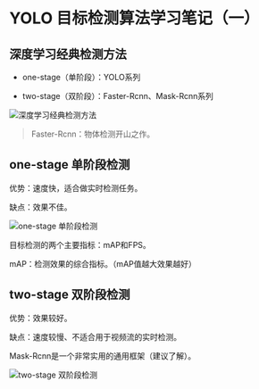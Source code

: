 # YOLO 目标检测算法学习笔记（一）

## 深度学习经典检测方法

- one-stage（单阶段）：YOLO系列

- two-stage（双阶段）：Faster-Rcnn、Mask-Rcnn系列

![深度学习经典检测方法](https://s2.loli.net/2023/08/28/mX5t61TwqAR3nHB.png)

> Faster-Rcnn：物体检测开山之作。

## one-stage 单阶段检测

优势：速度快，适合做实时检测任务。

缺点：效果不佳。

![one-stage 单阶段检测](https://s2.loli.net/2023/08/28/rFkyvMngZcAJPDo.png)

目标检测的两个主要指标：mAP和FPS。

mAP：检测效果的综合指标。（mAP值越大效果越好）

## two-stage 双阶段检测

优势：效果较好。

缺点：速度较慢、不适合用于视频流的实时检测。

Mask-Rcnn是一个非常实用的通用框架（建议了解）。

 ![two-stage 双阶段检测](https://s2.loli.net/2023/08/28/qcefLK8pBjFnsMa.png) 

